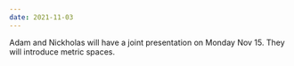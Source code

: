 ```yaml
---
date: 2021-11-03
---
```

Adam and Nickholas will have a joint presentation on Monday Nov 15. They will introduce metric spaces.  
